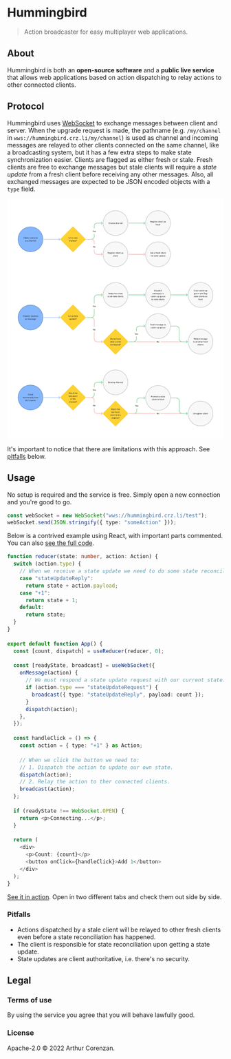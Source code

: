 # Hummingbird

> Action broadcaster for easy multiplayer web applications.

## About

Hummingbird is both an **open-source software** and a **public live service** that allows web applications based on action dispatching to relay actions to other connected clients.

## Protocol

Hummingbird uses [WebSocket](https://developer.mozilla.org/en-US/docs/Web/API/WebSocket) to exchange messages between client and server. When the upgrade request is made, the pathname (e.g. `/my/channel` in `wws://hummingbird.crz.li/my/channel`) is used as channel and incoming messages are relayed to other clients connected on the same channel, like a broadcasting system, but it has a few extra steps to make state synchronization easier. Clients are flagged as either fresh or stale. Fresh clients are free to exchange messages but stale clients will require a _state update_ from a fresh client before receiving any other messages. Also, all exchanged messages are expected to be JSON encoded objects with a `type` field.

![Schema of the protocol](protocol.webp)

It's important to notice that there are limitations with this approach. See [pitfalls](#pitfalls) below.

## Usage

No setup is required and the service is free. Simply open a new connection and you're good to go.

```typescript
const webSocket = new WebSocket("wws://hummingbird.crz.li/test");
webSocket.send(JSON.stringify({ type: "someAction" }));
```

Below is a contrived example using React, with important parts commented. You can also [see the full code](https://codesandbox.io/s/hummingbird-demo-cg8z8?file=/src/App.tsx).

```typescript
function reducer(state: number, action: Action) {
  switch (action.type) {
    // When we receive a state update we need to do some state reconciliation, since it could have changed between request and reply.
    case "stateUpdateReply":
      return state + action.payload;
    case "+1":
      return state + 1;
    default:
      return state;
  }
}

export default function App() {
  const [count, dispatch] = useReducer(reducer, 0);

  const [readyState, broadcast] = useWebSocket({
    onMessage(action) {
      // We must respond a state update request with our current state.
      if (action.type === "stateUpdateRequest") {
        broadcast({ type: "stateUpdateReply", payload: count });
      }
      dispatch(action);
    },
  });

  const handleClick = () => {
    const action = { type: "+1" } as Action;

    // When we click the button we need to:
    // 1. Dispatch the action to update our own state.
    dispatch(action);
    // 2. Relay the action to ther connected clients.
    broadcast(action);
  };

  if (readyState !== WebSocket.OPEN) {
    return <p>Connecting...</p>;
  }

  return (
    <div>
      <p>Count: {count}</p>
      <button onClick={handleClick}>Add 1</button>
    </div>
  );
}
```

[See it in action](https://cg8z8.csb.app/). Open in two different tabs and check them out side by side.

### Pitfalls

- Actions dispatched by a stale client will be relayed to other fresh clients even before a state reconciliation has happened.
- The client is responsible for state reconciliation upon getting a state update.
- State updates are client authoritative, i.e. there's no security.

## Legal

### Terms of use

By using the service you agree that you will behave lawfully good.

### License

Apache-2.0 © 2022 Arthur Corenzan.
